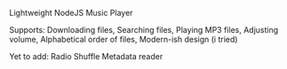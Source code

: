 Lightweight NodeJS Music Player

Supports: 
Downloading files,
Searching files,
Playing MP3 files,
Adjusting volume,
Alphabetical order of files,
Modern-ish design (i tried)

Yet to add:
Radio
Shuffle
Metadata reader
